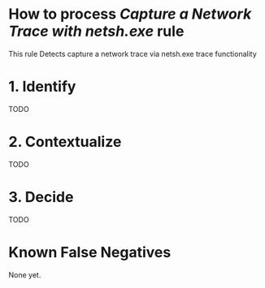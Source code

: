# How to process *Capture a Network Trace with netsh.exe* rule
This rule Detects capture a network trace via netsh.exe trace functionality

# 1. Identify
TODO

# 2. Contextualize
TODO

# 3. Decide
TODO

# Known False Negatives
None yet.
